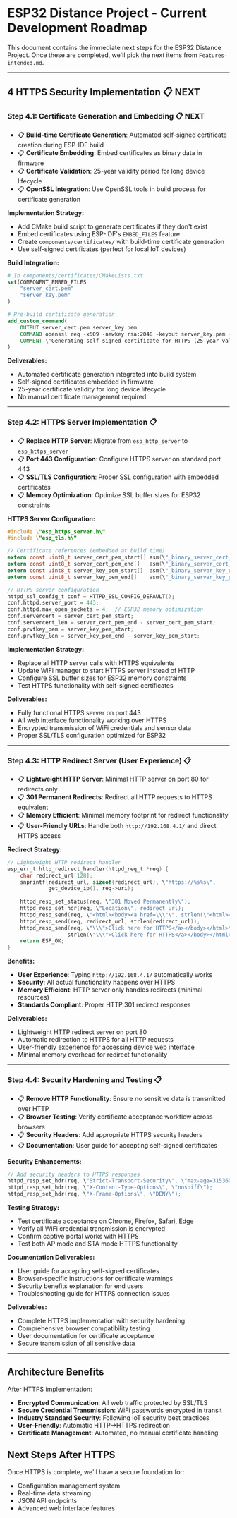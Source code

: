# ESP32 Distance Project - Current Development Roadmap

This document contains the immediate next steps for the ESP32 Distance Project. Once these are completed, we'll pick the next items from `Features-intended.md`.

---

## 4 HTTPS Security Implementation 📋 **NEXT**

### Step 4.1: Certificate Generation and Embedding 📋 **NEXT**
- 📋 **Build-time Certificate Generation**: Automated self-signed certificate creation during ESP-IDF build
- 📋 **Certificate Embedding**: Embed certificates as binary data in firmware
- 📋 **Certificate Validation**: 25-year validity period for long device lifecycle
- 📋 **OpenSSL Integration**: Use OpenSSL tools in build process for certificate generation

**Implementation Strategy:**
- Add CMake build script to generate certificates if they don't exist
- Embed certificates using ESP-IDF's `EMBED_FILES` feature
- Create `components/certificates/` with build-time certificate generation
- Use self-signed certificates (perfect for local IoT devices)

**Build Integration:**
```cmake
# In components/certificates/CMakeLists.txt
set(COMPONENT_EMBED_FILES
    "server_cert.pem"
    "server_key.pem"
)

# Pre-build certificate generation
add_custom_command(
    OUTPUT server_cert.pem server_key.pem
    COMMAND openssl req -x509 -newkey rsa:2048 -keyout server_key.pem -out server_cert.pem -days 9125 -nodes -subj \"/CN=ESP32-Distance-Sensor\"
    COMMENT \"Generating self-signed certificate for HTTPS (25-year validity)\"
)
```

**Deliverables:**
- Automated certificate generation integrated into build system
- Self-signed certificates embedded in firmware
- 25-year certificate validity for long device lifecycle
- No manual certificate management required

---

### Step 4.2: HTTPS Server Implementation 📋 
- 📋 **Replace HTTP Server**: Migrate from `esp_http_server` to `esp_https_server`
- 📋 **Port 443 Configuration**: Configure HTTPS server on standard port 443
- 📋 **SSL/TLS Configuration**: Proper SSL configuration with embedded certificates
- 📋 **Memory Optimization**: Optimize SSL buffer sizes for ESP32 constraints

**HTTPS Server Configuration:**
```c
#include \"esp_https_server.h\"
#include \"esp_tls.h\"

// Certificate references (embedded at build time)
extern const uint8_t server_cert_pem_start[] asm(\"_binary_server_cert_pem_start\");
extern const uint8_t server_cert_pem_end[]   asm(\"_binary_server_cert_pem_end\");
extern const uint8_t server_key_pem_start[]  asm(\"_binary_server_key_pem_start\");
extern const uint8_t server_key_pem_end[]    asm(\"_binary_server_key_pem_end\");

// HTTPS server configuration
httpd_ssl_config_t conf = HTTPD_SSL_CONFIG_DEFAULT();
conf.httpd.server_port = 443;
conf.httpd.max_open_sockets = 4;  // ESP32 memory optimization
conf.servercert = server_cert_pem_start;
conf.servercert_len = server_cert_pem_end - server_cert_pem_start;
conf.prvtkey_pem = server_key_pem_start;
conf.prvtkey_len = server_key_pem_end - server_key_pem_start;
```

**Implementation Strategy:**
- Replace all HTTP server calls with HTTPS equivalents
- Update WiFi manager to start HTTPS server instead of HTTP
- Configure SSL buffer sizes for ESP32 memory constraints
- Test HTTPS functionality with self-signed certificates

**Deliverables:**
- Fully functional HTTPS server on port 443
- All web interface functionality working over HTTPS
- Encrypted transmission of WiFi credentials and sensor data
- Proper SSL/TLS configuration optimized for ESP32

---

### Step 4.3: HTTP Redirect Server (User Experience) 📋
- 📋 **Lightweight HTTP Server**: Minimal HTTP server on port 80 for redirects only
- 📋 **301 Permanent Redirects**: Redirect all HTTP requests to HTTPS equivalent
- 📋 **Memory Efficient**: Minimal memory footprint for redirect functionality
- 📋 **User-Friendly URLs**: Handle both `http://192.168.4.1/` and direct HTTPS access

**Redirect Strategy:**
```c
// Lightweight HTTP redirect handler
esp_err_t http_redirect_handler(httpd_req_t *req) {
    char redirect_url[128];
    snprintf(redirect_url, sizeof(redirect_url), \"https://%s%s\", 
             get_device_ip(), req->uri);
    
    httpd_resp_set_status(req, \"301 Moved Permanently\");
    httpd_resp_set_hdr(req, \"Location\", redirect_url);
    httpd_resp_send(req, \"<html><body><a href=\\\"\", strlen(\"<html><body><a href=\\\"\"));
    httpd_resp_send(req, redirect_url, strlen(redirect_url));
    httpd_resp_send(req, \"\\\">Click here for HTTPS</a></body></html>\", 
                   strlen(\"\\\">Click here for HTTPS</a></body></html>\"));
    return ESP_OK;
}
```

**Benefits:**
- **User Experience**: Typing `http://192.168.4.1/` automatically works
- **Security**: All actual functionality happens over HTTPS
- **Memory Efficient**: HTTP server only handles redirects (minimal resources)
- **Standards Compliant**: Proper HTTP 301 redirect responses

**Deliverables:**
- Lightweight HTTP redirect server on port 80
- Automatic redirection to HTTPS for all HTTP requests
- User-friendly experience for accessing device web interface
- Minimal memory overhead for redirect functionality

---

### Step 4.4: Security Hardening and Testing 📋
- 📋 **Remove HTTP Functionality**: Ensure no sensitive data is transmitted over HTTP
- 📋 **Browser Testing**: Verify certificate acceptance workflow across browsers
- 📋 **Security Headers**: Add appropriate HTTPS security headers
- 📋 **Documentation**: User guide for accepting self-signed certificates

**Security Enhancements:**
```c
// Add security headers to HTTPS responses
httpd_resp_set_hdr(req, \"Strict-Transport-Security\", \"max-age=31536000\");
httpd_resp_set_hdr(req, \"X-Content-Type-Options\", \"nosniff\");
httpd_resp_set_hdr(req, \"X-Frame-Options\", \"DENY\");
```

**Testing Strategy:**
- Test certificate acceptance on Chrome, Firefox, Safari, Edge
- Verify all WiFi credential transmission is encrypted
- Confirm captive portal works with HTTPS
- Test both AP mode and STA mode HTTPS functionality

**Documentation Deliverables:**
- User guide for accepting self-signed certificates
- Browser-specific instructions for certificate warnings
- Security benefits explanation for end users
- Troubleshooting guide for HTTPS connection issues

**Deliverables:**
- Complete HTTPS implementation with security hardening
- Comprehensive browser compatibility testing
- User documentation for certificate acceptance
- Secure transmission of all sensitive data

---

## Architecture Benefits

After HTTPS implementation:
- **Encrypted Communication**: All web traffic protected by SSL/TLS
- **Secure Credential Transmission**: WiFi passwords encrypted in transit
- **Industry Standard Security**: Following IoT security best practices
- **User-Friendly**: Automatic HTTP→HTTPS redirection
- **Certificate Management**: Automated, no manual certificate handling

## Next Steps After HTTPS

Once HTTPS is complete, we'll have a secure foundation for:
- Configuration management system
- Real-time data streaming
- JSON API endpoints
- Advanced web interface features